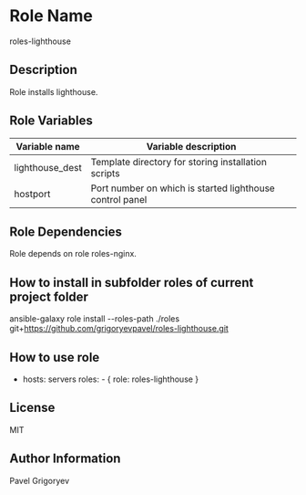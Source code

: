 Role Name
=========

roles-lighthouse

Description
------------

Role installs lighthouse. 

Role Variables
--------------

| Variable name | Variable description |
|---------------|----------------------|
| lighthouse_dest | Template directory for storing installation scripts |
| hostport        | Port number on which is started lighthouse control panel|
 

Role Dependencies
--------------

Role depends on role roles-nginx.
 
How to install in subfolder **roles** of current project folder
---------------

ansible-galaxy role install --roles-path ./roles git+https://github.com/grigoryevpavel/roles-lighthouse.git

How to use role
----------------

  - hosts: servers
    roles:
        - { role: roles-lighthouse }

License
-------

MIT

Author Information
------------------

Pavel Grigoryev


